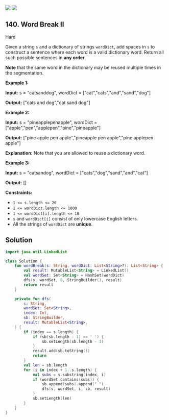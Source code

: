[![](https://img.shields.io/github/stars/javadev/LeetCode-in-Kotlin?label=Stars&style=flat-square)](https://github.com/javadev/LeetCode-in-Kotlin)
[![](https://img.shields.io/github/forks/javadev/LeetCode-in-Kotlin?label=Fork%20me%20on%20GitHub%20&style=flat-square)](https://github.com/javadev/LeetCode-in-Kotlin/fork)

## 140\. Word Break II

Hard

Given a string `s` and a dictionary of strings `wordDict`, add spaces in `s` to construct a sentence where each word is a valid dictionary word. Return all such possible sentences in **any order**.

**Note** that the same word in the dictionary may be reused multiple times in the segmentation.

**Example 1:**

**Input:** s = "catsanddog", wordDict = ["cat","cats","and","sand","dog"]

**Output:** ["cats and dog","cat sand dog"]

**Example 2:**

**Input:** s = "pineapplepenapple", wordDict = ["apple","pen","applepen","pine","pineapple"]

**Output:** ["pine apple pen apple","pineapple pen apple","pine applepen apple"]

**Explanation:** Note that you are allowed to reuse a dictionary word.

**Example 3:**

**Input:** s = "catsandog", wordDict = ["cats","dog","sand","and","cat"]

**Output:** []

**Constraints:**

*   `1 <= s.length <= 20`
*   `1 <= wordDict.length <= 1000`
*   `1 <= wordDict[i].length <= 10`
*   `s` and `wordDict[i]` consist of only lowercase English letters.
*   All the strings of `wordDict` are **unique**.

## Solution

```kotlin
import java.util.LinkedList

class Solution {
    fun wordBreak(s: String, wordDict: List<String>?): List<String> {
        val result: MutableList<String> = LinkedList()
        val wordSet: Set<String> = HashSet(wordDict)
        dfs(s, wordSet, 0, StringBuilder(), result)
        return result
    }

    private fun dfs(
        s: String,
        wordSet: Set<String>,
        index: Int,
        sb: StringBuilder,
        result: MutableList<String>,
    ) {
        if (index == s.length) {
            if (sb[sb.length - 1] == ' ') {
                sb.setLength(sb.length - 1)
            }
            result.add(sb.toString())
            return
        }
        val len = sb.length
        for (i in index + 1..s.length) {
            val subs = s.substring(index, i)
            if (wordSet.contains(subs)) {
                sb.append(subs).append(" ")
                dfs(s, wordSet, i, sb, result)
            }
            sb.setLength(len)
        }
    }
}
```